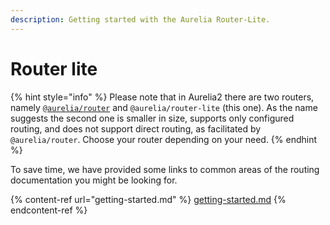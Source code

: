 ```yaml
---
description: Getting started with the Aurelia Router-Lite.
---
```


# Router lite

{% hint style="info" %}
Please note that in Aurelia2 there are two routers, namely [`@aurelia/router`](../router/README.md) and `@aurelia/router-lite` (this one). As the name suggests the second one is smaller in size, supports only configured routing, and does not support direct routing, as facilitated by `@aurelia/router`. Choose your router depending on your need.
{% endhint %}

To save time, we have provided some links to common areas of the routing documentation you might be looking for.

{% content-ref url="getting-started.md" %}
[getting-started.md](getting-started.md)
{% endcontent-ref %}
